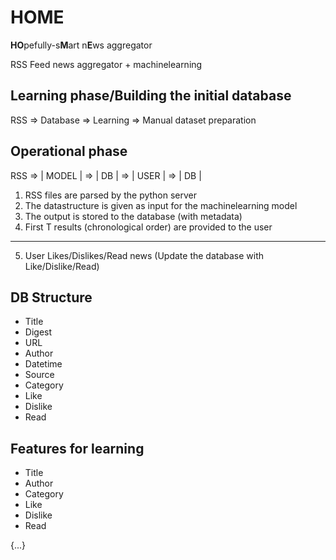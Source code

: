 # HOME
**HO**pefully-s**M**art n**E**ws aggregator

RSS Feed news aggregator + machinelearning 

## Learning phase/Building the initial database
RSS => Database => Learning => Manual dataset preparation

## Operational phase
RSS => | MODEL | => | DB | => | USER | => | DB |

1) RSS files are parsed by the python server
2) The datastructure is given as input for the machinelearning model
3) The output is stored to the database (with metadata)
4) First T results (chronological order) are provided to the user
----
5) User Likes/Dislikes/Read news (Update the database with Like/Dislike/Read)

## DB Structure

* Title
* Digest
* URL
* Author
* Datetime
* Source
* Category 
* Like
* Dislike
* Read

## Features for learning

* Title
* Author
* Category
* Like
* Dislike
* Read

{...}

